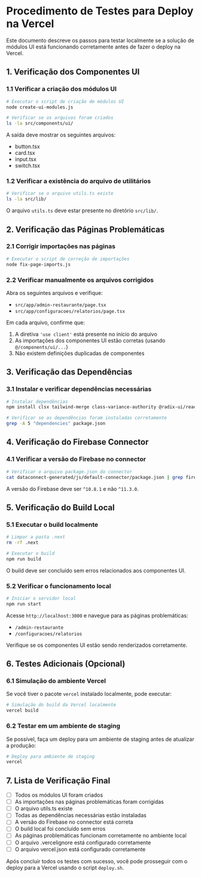 # Procedimento de Testes para Deploy na Vercel

Este documento descreve os passos para testar localmente se a solução de módulos UI está funcionando corretamente antes de fazer o deploy na Vercel.

## 1. Verificação dos Componentes UI

### 1.1 Verificar a criação dos módulos UI

```bash
# Executar o script de criação de módulos UI
node create-ui-modules.js

# Verificar se os arquivos foram criados
ls -la src/components/ui/
```

A saída deve mostrar os seguintes arquivos:
- button.tsx
- card.tsx
- input.tsx
- switch.tsx

### 1.2 Verificar a existência do arquivo de utilitários

```bash
# Verificar se o arquivo utils.ts existe
ls -la src/lib/
```

O arquivo `utils.ts` deve estar presente no diretório `src/lib/`.

## 2. Verificação das Páginas Problemáticas

### 2.1 Corrigir importações nas páginas

```bash
# Executar o script de correção de importações
node fix-page-imports.js
```

### 2.2 Verificar manualmente os arquivos corrigidos

Abra os seguintes arquivos e verifique:
- `src/app/admin-restaurante/page.tsx`
- `src/app/configuracoes/relatorios/page.tsx`

Em cada arquivo, confirme que:
1. A diretiva `'use client'` está presente no início do arquivo
2. As importações dos componentes UI estão corretas (usando `@/components/ui/...`)
3. Não existem definições duplicadas de componentes

## 3. Verificação das Dependências

### 3.1 Instalar e verificar dependências necessárias

```bash
# Instalar dependências
npm install clsx tailwind-merge class-variance-authority @radix-ui/react-switch

# Verificar se as dependências foram instaladas corretamente
grep -A 5 "dependencies" package.json
```

## 4. Verificação do Firebase Connector

### 4.1 Verificar a versão do Firebase no connector

```bash
# Verificar o arquivo package.json do connector
cat dataconnect-generated/js/default-connector/package.json | grep firebase
```

A versão do Firebase deve ser `^10.8.1` e não `^11.3.0`.

## 5. Verificação do Build Local

### 5.1 Executar o build localmente

```bash
# Limpar a pasta .next
rm -rf .next

# Executar o build
npm run build
```

O build deve ser concluído sem erros relacionados aos componentes UI.

### 5.2 Verificar o funcionamento local

```bash
# Iniciar o servidor local
npm run start
```

Acesse `http://localhost:3000` e navegue para as páginas problemáticas:
- `/admin-restaurante`
- `/configuracoes/relatorios`

Verifique se os componentes UI estão sendo renderizados corretamente.

## 6. Testes Adicionais (Opcional)

### 6.1 Simulação do ambiente Vercel

Se você tiver o pacote `vercel` instalado localmente, pode executar:

```bash
# Simulação do build da Vercel localmente
vercel build
```

### 6.2 Testar em um ambiente de staging

Se possível, faça um deploy para um ambiente de staging antes de atualizar a produção:

```bash
# Deploy para ambiente de staging
vercel
```

## 7. Lista de Verificação Final

- [ ] Todos os módulos UI foram criados
- [ ] As importações nas páginas problemáticas foram corrigidas
- [ ] O arquivo utils.ts existe
- [ ] Todas as dependências necessárias estão instaladas
- [ ] A versão do Firebase no connector está correta
- [ ] O build local foi concluído sem erros
- [ ] As páginas problemáticas funcionam corretamente no ambiente local
- [ ] O arquivo .vercelignore está configurado corretamente
- [ ] O arquivo vercel.json está configurado corretamente

Após concluir todos os testes com sucesso, você pode prosseguir com o deploy para a Vercel usando o script `deploy.sh`. 